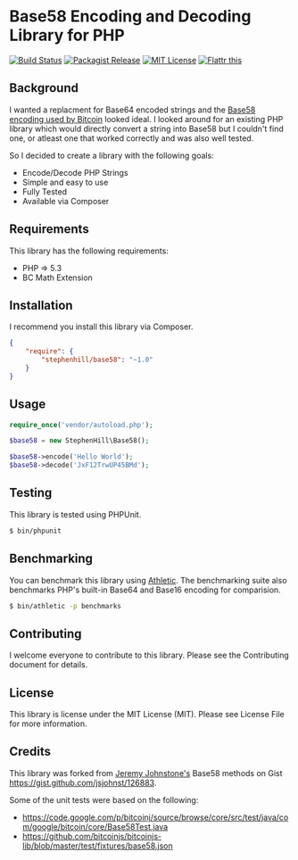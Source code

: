 # Base58 Encoding and Decoding Library for PHP

[![Build Status](https://travis-ci.org/stephen-hill/base58php.png)](https://travis-ci.org/stephen-hill/base58php)
[![Packagist Release](http://img.shields.io/packagist/v/stephenhill/base58.svg)](https://packagist.org/packages/stephenhill/base58)
[![MIT License](http://img.shields.io/packagist/l/stephenhill/base58.svg)](https://github.com/stephen-hill/base58php/blob/master/license)
[![Flattr this](https://api.flattr.com/button/flattr-badge-large.png)](https://flattr.com/submit/auto?user_id=stephen-hill&url=https%3A%2F%2Fgithub.com%2Fstephen-hill%2Fbase58php)

## Background

I wanted a replacment for Base64 encoded strings and the [Base58 encoding used by Bitcoin](https://en.bitcoin.it/wiki/Base58Check_encoding) looked ideal. I looked around for an existing PHP library which would directly convert a string into Base58 but I couldn't find one, or atleast one that worked correctly and was also well tested.

So I decided to create a library with the following goals:

- Encode/Decode PHP Strings
- Simple and easy to use
- Fully Tested
- Available via Composer

## Requirements

This library has the following requirements:

- PHP => 5.3
- BC Math Extension

## Installation

I recommend you install this library via Composer.

```json
{
    "require": {
        "stephenhill/base58": "~1.0"
    }
}
```

## Usage

```php
require_once('vendor/autoload.php');

$base58 = new StephenHill\Base58();

$base58->encode('Hello World');
$base58->decode('JxF12TrwUP45BMd');
```

## Testing

This library is tested using PHPUnit.

```bash
$ bin/phpunit
```

## Benchmarking

You can benchmark this library using [Athletic](https://github.com/polyfractal/athletic).
The benchmarking suite also benchmarks PHP's built-in Base64 and Base16 encoding for comparision.

```bash
$ bin/athletic -p benchmarks
```

## Contributing

I welcome everyone to contribute to this library. Please see the Contributing document for details.

## License

This library is license under the MIT License (MIT). Please see License File for more information.

## Credits

This library was forked from [Jeremy Johnstone's](https://github.com/jsjohnst) Base58 methods on Gist https://gist.github.com/jsjohnst/126883.

Some of the unit tests were based on the following:

- https://code.google.com/p/bitcoinj/source/browse/core/src/test/java/com/google/bitcoin/core/Base58Test.java
- https://github.com/bitcoinjs/bitcoinjs-lib/blob/master/test/fixtures/base58.json
